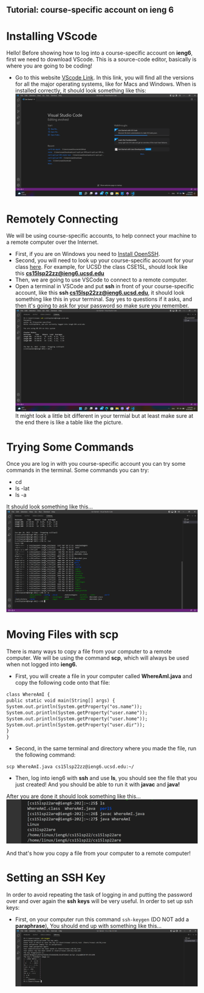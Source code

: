 ## **Tutorial: course-specific account on ieng 6** 

# Installing VScode 
Hello! 
Before showing how to log into a course-specific account on **ieng6**, first we need to download VScode. This is a source-code editor, basically is where you are going to be coding!

- Go to this website [VScode Link](https://code.visualstudio.com/Download). In this link, you will find all the versions for all the major operating systems, like for Macs and Windows. When is installed correctly, it should look something like this: 
![VSCode Installed](Screenshot%20(556).png)

# Remotely Connecting
We will be using course-specific accounts, to help connect your machine to a remote computer over the Internet. 

- First, if you are on Windows you need to [Install OpenSSH](https://docs.microsoft.com/en-us/windows-server/administration/openssh/openssh_install_firstuse).
- Second, you will need to look up your course-specific account for your class [here](https://sdacs.ucsd.edu/~icc/index.php). For example, for UCSD the class CSE15L, should look like this **cs15lsp22zz@ieng6.ucsd.edu** 
- Then, we are going to use VSCode to connect to a remote computer.
- Open a terminal in VSCode and put **ssh** in front of your course-specific account, like this **ssh cs15lsp22zz@ieng6.ucsd.edu**, it should look something like this in your terminal.
Say yes to questions if it asks, and then it's going to ask for your password so make sure you remember.
![ssh connection](Screenshot%20(390).png) It might look a little bit different in your termial but at least make sure at the end there is like a table like the picture. 
# Trying Some Commands
Once you are log in with you course-specific account you can try some commands in the terminal. Some commands you can try: 
- cd
- ls -lat
- ls -a

It should look something like this...
![Trying some commands](Screenshot%20(560).png)

# Moving Files with scp
There is many ways to copy a file from your computer to a remote computer. We will be using the command **scp**, which will always be used when not logged into **ieng6.** 
- First, you will create a file in your computer called **WhereAmI.java** and copy the following code onto that file: 
```
class WhereAmI {
public static void main(String[] args) {
System.out.println(System.getProperty("os.name"));
System.out.println(System.getProperty("user.name"));
System.out.println(System.getProperty("user.home"));
System.out.println(System.getProperty("user.dir"));
}
}
```
- Second, in the same terminal and directory where you made the file, run the following command: 

```
scp WhereAmI.java cs15lsp22zz@ieng6.ucsd.edu:~/
```
- Then, log into ieng6 with **ssh** and use **ls**, you should see the file that you just created! And you should be able to run it with **javac** and **java!**

After you are done it should look something like this...
![Running the command javac and java when logged in (ieng6)](Screenshot%20(561).png)

And that's how you copy a file from your computer to a remote computer!

# Setting an SSH Key
In order to avoid repeating the task of logging in and putting the password over and over again the **ssh keys** will be very useful. In order to set up ssh keys: 
- First, on your computer run this command `ssh-keygen` (DO NOT add a **paraphrase**), You should end up with something like this...
![ssh-keygen](Screenshot%20(562).png)










